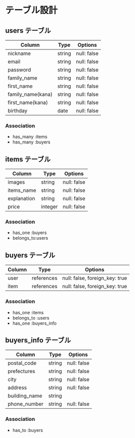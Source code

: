 # テーブル設計

## users テーブル

| Column               | Type   | Options     |
| -----------          | ------ | ----------- |
| nickname             | string | null: false |
| email       | string | null: false |
| password    | string | null: false |
| family_name | string | null: false |
| first_name  | string | null: false |
| family_name(kana)  | string | null: false |
| first_name(kana)  | string | null: false |
| birthday    | date   | null: false |

### Association
- has_many :items
- has_many :buyers

## items テーブル

| Column              | Type    | Options     |
| ------------------- | ------- | ----------- |
| images              | string  | null: false |
| items_name          | string  | null: false |
| explanation         | string  | null: false |
| price               | integer | null: false |

### Association
- has_one :buyers
- belongs_to:users

## buyers テーブル

| Column    | Type       | Options                        |
| --------- | ---------- | ------------------------------ |
| user      | references | null: false, foreign_key: true |
| item      | references | null: false, foreign_key: true |

### Association

- has_one :items
- belongs_to :users
- has_one :buyers_info

## buyers_info テーブル

| Column           | Type       | Options     |
| ---------------- | ---------- | ----------- |
| postal_code      | string     | null: false |
| prefectures      | string     | null: false |
| city             | string     | null: false |
| address          | string     | null: false |
| building_name    | string     |             |
| phone_number     | string     | null: false |

### Association

- has_to :buyers